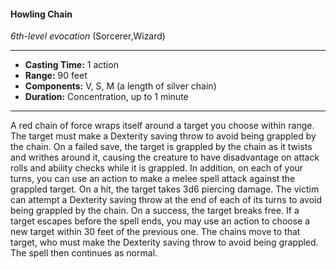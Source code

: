 #### Howling Chain
*6th-level evocation* (Sorcerer,Wizard)
___
- **Casting Time:** 1 action
- **Range:** 90 feet
- **Components:** V, S, M (a length of silver chain)
- **Duration:** Concentration, up to 1 minute
---
A red chain of force wraps itself around a target you
choose within range. The target must make a
Dexterity saving throw to avoid being grappled by
the chain. On a failed save, the target is grappled by
the chain as it twists and writhes around it, causing
the creature to have disadvantage on attack rolls
and ability checks while it is grappled. In addition,
on each of your turns, you can use an action to
make a melee spell attack against the grappled
target. On a hit, the target takes 3d6 piercing
damage. The victim can attempt a Dexterity saving
throw at the end of each of its turns to avoid being
grappled by the chain. On a success, the target
breaks free.
If a target escapes before the spell ends, you may
use an action to choose a new target within 30 feet
of the previous one. The chains move to that target,
who must make the Dexterity saving throw to avoid
being grappled. The spell then continues as normal.

